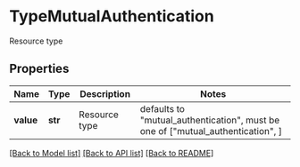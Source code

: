 # TypeMutualAuthentication

Resource type

## Properties
Name | Type | Description | Notes
------------ | ------------- | ------------- | -------------
**value** | **str** | Resource type | defaults to "mutual_authentication",  must be one of ["mutual_authentication", ]

[[Back to Model list]](../README.md#documentation-for-models) [[Back to API list]](../README.md#documentation-for-api-endpoints) [[Back to README]](../README.md)


